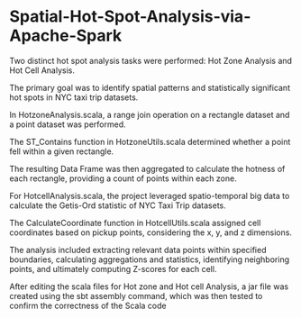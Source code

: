 # Spatial-Hot-Spot-Analysis-via-Apache-Spark

Two distinct hot spot analysis tasks were performed: Hot Zone Analysis and Hot Cell Analysis. 

The primary goal was to identify spatial patterns and statistically significant hot spots in NYC taxi trip datasets.

In HotzoneAnalysis.scala, a range join operation on a rectangle dataset and a point dataset was performed. 

The ST_Contains function in HotzoneUtils.scala determined whether a point fell within a given rectangle. 

The resulting Data Frame was then aggregated to calculate the hotness of each rectangle, providing a count of points within each zone.

For HotcellAnalysis.scala, the project leveraged spatio-temporal big data to calculate the Getis-Ord statistic of NYC Taxi Trip datasets.

The CalculateCoordinate function in HotcellUtils.scala assigned cell coordinates based on pickup points, considering the x, y, and z dimensions.

The analysis included extracting relevant data points within specified boundaries, calculating aggregations and statistics, identifying neighboring points, and ultimately computing Z-scores for each cell.

After editing the scala files for Hot zone and Hot cell Analysis, a jar file was created using the sbt assembly command, which was then tested to confirm the correctness of the Scala code
